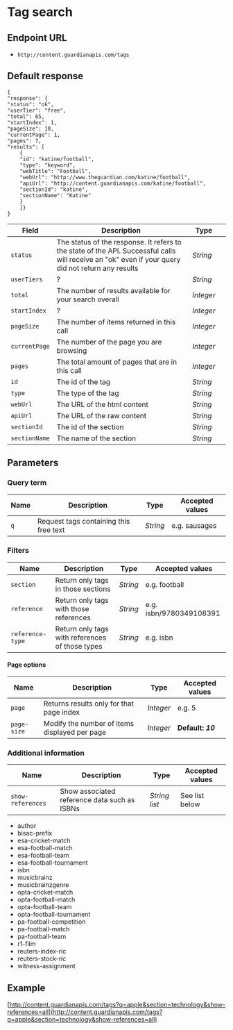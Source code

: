Tag search
=======

## Endpoint URL
* `http://content.guardianapis.com/tags`

## Default response
    {
    "response": {
    "status": "ok",
    "userTier": "free",
    "total": 65,
    "startIndex": 1,
    "pageSize": 10,
    "currentPage": 1,
    "pages": 7,
    "results": [
        {
        "id": "katine/football",
        "type": "keyword",
        "webTitle": "Football",
        "webUrl": "http://www.theguardian.com/katine/football",
        "apiUrl": "http://content.guardianapis.com/katine/football",
        "sectionId": "katine",
        "sectionName": "Katine"
        }
        ]}
    }

Field  | Description | Type |  |
------ | ----------- | ---- |--|
`status` | The status of the response. It refers to the state of the API. Successful calls will receive an "ok" even if your query did not return any results |  *String*
`userTiers` | ? |  *String*
`total` |  The number of results available for your search overall | *Integer*
`startIndex` | ? |  *Integer*
`pageSize` | The number of items returned in this call |  *Integer*
`currentPage` | The number of the page you are browsing | *Integer*
`pages` | The total amount of pages that are in this call | *Integer*
`id` | The id of the tag | *String*
`type` | The type of the tag |  *String*
`webUrl` | The URL of the html content | *String*
`apiUrl` | The URL of the raw content | *String*
`sectionId` | The id of the section |  *String*
`sectionName` | The name of the section |  *String*


## Parameters

### Query term

Name  | Description | Type | Accepted values
----- | ----------- | ---- | ---------------
`q` | Request tags containing this free text | *String* | e.g. sausages

### Filters

Name  | Description | Type | Accepted values
----- | ----------- | ---- | ---------------
`section` | Return only tags in those sections | *String* | e.g. football
`reference` | Return only tags with those references | *String* | e.g. isbn/9780349108391
`reference-type` | Return only tags with references of those types | *String* | e.g. isbn

#### Page options

Name  | Description | Type | Accepted values
----- | ----------- | ---- | ---------------
`page`| Returns results only for that page index  | *Integer* | e.g. 5
`page-size` | Modify the number of items displayed per page | *Integer*  | __Default: *10*__

### Additional information

Name  | Description | Type | Accepted values
----- | ----------- | ---- | ---------------
`show-references` | Show associated reference data such as ISBNs | *String list* | See list below |

* author
* bisac-prefix
* esa-cricket-match
* esa-football-match
* esa-football-team
* esa-football-tournament
* isbn
* musicbrainz
* musicbrainzgenre
* opta-cricket-match
* opta-football-match
* opta-football-team
* opta-football-tournament
* pa-football-competition
* pa-football-match
* pa-football-team
* r1-film
* reuters-index-ric
* reuters-stock-ric
* witness-assignment

## Example

[http://content.guardianapis.com/tags?q=apple&section=technology&show-references=all](http://content.guardianapis.com/tags?q=apple&section=technology&show-references=all)

